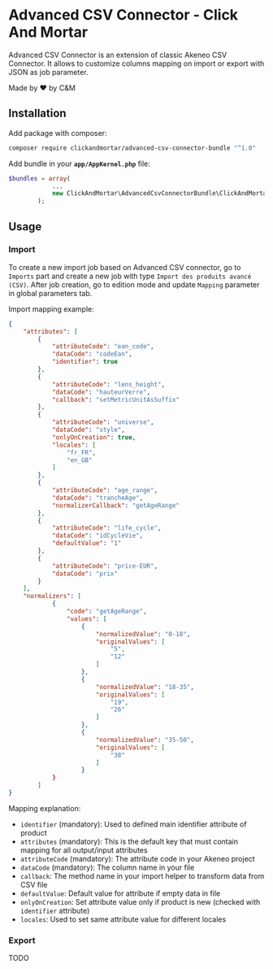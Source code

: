 # Advanced CSV Connector - Click And Mortar

Advanced CSV Connector is an extension of classic Akeneo CSV Connector. It allows to customize columns mapping on import or export with JSON as job parameter.

Made by :heart: by C&M

## Installation

Add package with composer:
```bash
composer require clickandmortar/advanced-csv-connector-bundle "^1.0"
```

Add bundle in your **`app/AppKernel.php`** file:
```php
$bundles = array(
            ...
            new ClickAndMortar\AdvancedCsvConnectorBundle\ClickAndMortarAdvancedCsvConnectorBundle(),
        );
```

## Usage

### Import

To create a new import job based on Advanced CSV connector, go to `Imports` part and create a new job with type `Import des produits avancé (CSV)`.
After job creation, go to edition mode and update `Mapping` parameter in global parameters tab.

Import mapping example:

```json
{
    "attributes": [
        {
            "attributeCode": "ean_code",
            "dataCode": "codeEan",
            "identifier": true
        },
        {
            "attributeCode": "lens_height",
            "dataCode": "hauteurVerre",
            "callback": "setMetricUnitAsSuffix"
        },
        {
            "attributeCode": "universe",
            "dataCode": "style",
            "onlyOnCreation": true,
            "locales": [
                "fr_FR",
                "en_GB"
            ]
        },
        {
            "attributeCode": "age_range",
            "dataCode": "trancheAge",
            "normalizerCallback": "getAgeRange"
        },
        {
            "attributeCode": "life_cycle",
            "dataCode": "idCycleVie",
            "defaultValue": "1"
        },
        {
            "attributeCode": "price-EUR",
            "dataCode": "prix"
        }
    ],
    "normalizers": [
            {
                "code": "getAgeRange",
                "values": [
                    {
                        "normalizedValue": "0-18",
                        "originalValues": [
                            "5",
                            "12"
                        ]
                    },
                    {
                        "normalizedValue": "18-35",
                        "originalValues": [
                            "19",
                            "26"
                        ]
                    },
                    {
                        "normalizedValue": "35-50",
                        "originalValues": [
                            "38"
                        ]
                    }
            }
        ]
}
```

Mapping explanation:

* `identifier` (mandatory): Used to defined main identifier attribute of product
* `attributes` (mandatory): This is the default key that must contain mapping for all output/input attributes
* `attributeCode` (mandatory): The attribute code in your Akeneo project
* `dataCode` (mandatory): The column name in your file
* `callback`: The method name in your import helper to transform data from CSV file
* `defaultValue`: Default value for attribute if empty data in file
* `onlyOnCreation`: Set attribute value only if product is new (checked with `identifier` attribute)
* `locales`: Used to set same attribute value for different locales

### Export

TODO
